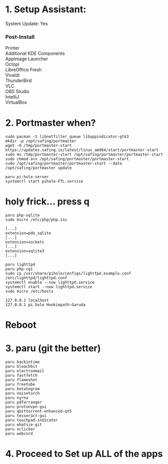 # 1. Setup Assistant:
System Update: Yes

### Post-Install
Printer<br>
Additional KDE Components<br>
AppImage Launcher<br>
Octopi<br>
LibreOffice Fresh<br>
Vivaldi<br>
ThunderBird<br>
VLC<br>
OBS Studio<br>
IntelliJ<br>
VirtualBox<br>

# 2. Portmaster when?
```
sudo pacman -S libnetfilter_queue libappindicator-gtk3
mkdir -p /opt/safing/portmaster
wget -O /tmp/portmaster-start https://updates.safing.io/latest/linux_amd64/start/portmaster-start
sudo mv /tmp/portmaster-start /opt/safing/portmaster/portmaster-start
sudo chmod a+x /opt/safing/portmaster/portmaster-start
sudo /opt/safing/portmaster/portmaster-start --data /opt/safing/portmaster update
```

```
paru pi-hole-server
systemctl start pihole-FTL.service
```

# holy frick... press q

```
paru php-sqlite
sudo micro /etc/php/php.ini
```

```
[...]
extension=pdo_sqlite
[...]
extension=sockets
[...]
extension=sqlite3
[...]
```

```
paru lighttpd
paru php-cgi
sudo cp /usr/share/pihole/configs/lighttpd.example.conf /etc/lighttpd/lighttpd.conf
systemctl enable --now lighttpd.service
systemctl start --now lighttpd.service
sudo micro /etc/hosts
```

```
127.0.0.1 localhost
127.0.0.1 pi.hole Hookiepath-Garuda
```
# Reboot

# 3. paru (git the better)

```
paru backintime
paru bleachbit
paru electronmail
paru fastfetch
paru flameshot
paru freetube
paru kotatogram
paru noisetorch
paru nyrna
paru pdfarranger
paru protonvpn-gui
paru qbittorrent-enhanced-qt5
paru tesseract-gui
paru touchpad-indicator
paru whatsie-git
paru xclicker
paru webcord
```

# 4. Proceed to Set up ALL of the apps
